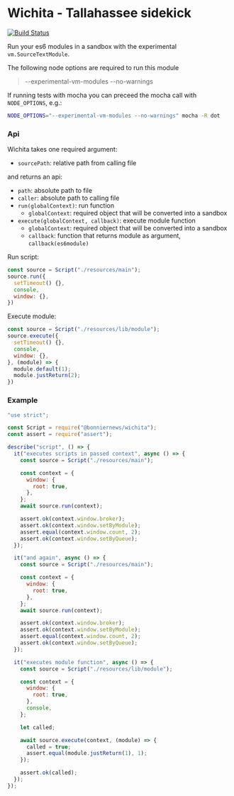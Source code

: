 Wichita - Tallahassee sidekick
==============================

[![Build Status](https://travis-ci.org/BonnierNews/wichita.svg?branch=master)](https://travis-ci.org/BonnierNews/wichita)

Run your es6 modules in a sandbox with the experimental `vm.SourceTextModule`.

The following node options are required to run this module
> --experimental-vm-modules --no-warnings

If running tests with mocha you can preceed the mocha call with `NODE_OPTIONS`, e.g.:
```bash
NODE_OPTIONS="--experimental-vm-modules --no-warnings" mocha -R dot
```

### Api

Wichita takes one required argument:
- `sourcePath`: relative path from calling file

and returns an api:

- `path`: absolute path to file
- `caller`: absolute path to calling file
- `run(globalContext)`: run function
  - `globalContext`: required object that will be converted into a sandbox
- `execute(globalContext, callback)`: execute module function
  - `globalContext`: required object that will be converted into a sandbox
  - `callback`: function that returns module as argument, `callback(es6module)`

Run script:
```js
const source = Script("./resources/main");
source.run({
  setTimeout() {},
  console,
  window: {},
})
```

Execute module:
```js
const source = Script("./resources/lib/module");
source.execute({
  setTimeout() {},
  console,
  window: {},
}, (module) => {
  module.default(1);
  module.justReturn(2);
})
```

### Example

```js
"use strict";

const Script = require("@bonniernews/wichita");
const assert = require("assert");

describe("script", () => {
  it("executes scripts in passed context", async () => {
    const source = Script("./resources/main");

    const context = {
      window: {
        root: true,
      },
    };
    await source.run(context);

    assert.ok(context.window.broker);
    assert.ok(context.window.setByModule);
    assert.equal(context.window.count, 2);
    assert.ok(context.window.setByQueue);
  });

  it("and again", async () => {
    const source = Script("./resources/main");

    const context = {
      window: {
        root: true,
      },
    };
    await source.run(context);

    assert.ok(context.window.broker);
    assert.ok(context.window.setByModule);
    assert.equal(context.window.count, 2);
    assert.ok(context.window.setByQueue);
  });

  it("executes module function", async () => {
    const source = Script("./resources/lib/module");

    const context = {
      window: {
        root: true,
      },
      console,
    };

    let called;

    await source.execute(context, (module) => {
      called = true;
      assert.equal(module.justReturn(1), 1);
    });

    assert.ok(called);
  });
});
```
